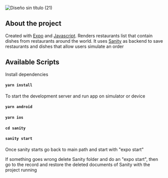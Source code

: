 ![Diseño sin título (21)](https://user-images.githubusercontent.com/67404147/184323851-9c08482c-5c80-41da-8686-0901431a1ecf.png)



## About the project

Created with [Expo](https://expo.dev/) and [Javascript](https://www.typescriptlang.org). Renders restaurants list that contain dishes from restaurants around the world. It uses [Sanity](https://github.com/sanity-io) as backend to save restaurants and dishes that allow users simulate an order

## Available Scripts

Install dependencies

#### `yarn install`

To start the development server and run app on simulator or device

#### `yarn android`

#### `yarn ios`

#### `cd sanity`

#### `sanity start`

Once sanity starts go back to main path and start with "expo start"

If something goes wrong delete Sanity folder and do an "expo start", then go to the record and restore the deleted documents of Sanity with the project running
